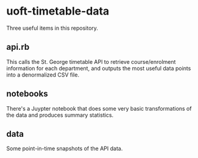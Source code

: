 # uoft-timetable-data

Three useful items in this repository.

## api.rb

This calls the St. George timetable API to retrieve course/enrolment information for each department, and outputs the most useful data points into a denormalized CSV file.

## notebooks

There's a Juypter notebook that does some very basic transformations of the data and produces summary statistics.

## data

Some point-in-time snapshots of the API data.
